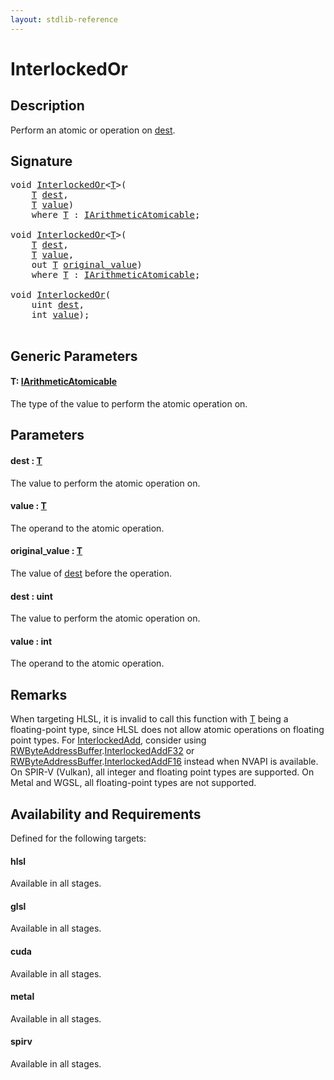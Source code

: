 ```yaml
---
layout: stdlib-reference
---
```


# InterlockedOr

## Description

Perform an atomic or operation on <span class='code'><a href="interlockedor-0b.md#decl-dest" class="code_param">dest</a></span>.



## Signature 

<pre>
<span class="code_keyword">void</span> <a href="interlockedor-0b.md">InterlockedOr</a>&lt;<a href="interlockedor-0b.md#typeparam-T" class="code_type">T</a>&gt;(
    <a href="interlockedor-0b.md#typeparam-T" class="code_type">T</a> <a href="interlockedor-0b.md#decl-dest" class="code_param">dest</a>,
    <a href="interlockedor-0b.md#typeparam-T" class="code_type">T</a> <a href="interlockedor-0b.md#decl-value" class="code_param">value</a>)
    <span class='code_keyword'>where</span> <a href="interlockedor-0b.md#typeparam-T" class="code_type">T</a> : <a href="../interfaces/iarithmeticatomicable-01b/index.md" class="code_type">IArithmeticAtomicable</a>;

<span class="code_keyword">void</span> <a href="interlockedor-0b.md">InterlockedOr</a>&lt;<a href="interlockedor-0b.md#typeparam-T" class="code_type">T</a>&gt;(
    <a href="interlockedor-0b.md#typeparam-T" class="code_type">T</a> <a href="interlockedor-0b.md#decl-dest" class="code_param">dest</a>,
    <a href="interlockedor-0b.md#typeparam-T" class="code_type">T</a> <a href="interlockedor-0b.md#decl-value" class="code_param">value</a>,
    <span class="code_keyword">out</span> <a href="interlockedor-0b.md#typeparam-T" class="code_type">T</a> <a href="interlockedor-0b.md#decl-original_value" class="code_param">original_value</a>)
    <span class='code_keyword'>where</span> <a href="interlockedor-0b.md#typeparam-T" class="code_type">T</a> : <a href="../interfaces/iarithmeticatomicable-01b/index.md" class="code_type">IArithmeticAtomicable</a>;

<span class="code_keyword">void</span> <a href="interlockedor-0b.md">InterlockedOr</a>(
    <span class="code_keyword">uint</span> <a href="interlockedor-0b.md#decl-dest" class="code_param">dest</a>,
    <span class="code_keyword">int</span> <a href="interlockedor-0b.md#decl-value" class="code_param">value</a>);

</pre>

## Generic Parameters

####  <a id="typeparam-T"></a>T: [IArithmeticAtomicable](../interfaces/iarithmeticatomicable-01b/index.md)
The type of the value to perform the atomic operation on.


## Parameters

####  <a id="decl-dest"></a>dest  : [T](interlockedor-0b.md#typeparam-T)
The value to perform the atomic operation on.

####  <a id="decl-value"></a>value  : [T](interlockedor-0b.md#typeparam-T)
The operand to the atomic operation.

####  <a id="decl-original_value"></a>original\_value  : [T](interlockedor-0b.md#typeparam-T)
The value of <span class='code'><a href="interlockedor-0b.md#decl-dest" class="code_param">dest</a></span> before the operation.

####  <a id="decl-dest"></a>dest  : uint
The value to perform the atomic operation on.

####  <a id="decl-value"></a>value  : int
The operand to the atomic operation.


## Remarks
When targeting HLSL, it is invalid to call this function with <span class='code'><a href="interlockedor-0b.md#typeparam-T" class="code_type">T</a></span> being a floating-point type, since
HLSL does not allow atomic operations on floating point types. For <span class='code'><a href="interlockedadd-0b.md">InterlockedAdd</a></span>, consider using
<span class='code'><a href="../types/rwbyteaddressbuffer-0126d/index.md" class="code_type">RWByteAddressBuffer</a>.<a href="../types/rwbyteaddressbuffer-0126d/interlockedaddf32-0be.md">InterlockedAddF32</a></span> or <span class='code'><a href="../types/rwbyteaddressbuffer-0126d/index.md" class="code_type">RWByteAddressBuffer</a>.<a href="../types/rwbyteaddressbuffer-0126d/interlockedaddf16-0be.md">InterlockedAddF16</a></span> instead when NVAPI is available.
On SPIR-V (Vulkan), all integer and floating point types are supported.
On Metal and WGSL, all floating-point types are not supported.


## Availability and Requirements

Defined for the following targets:

#### hlsl
Available in all stages.

#### glsl
Available in all stages.

#### cuda
Available in all stages.

#### metal
Available in all stages.

#### spirv
Available in all stages.




<script>
// Fix .md links to .html when on ReadTheDocs
if (window.location.hostname.includes('readthedocs') || 
    window.location.hostname.includes('rtfd.io')) {
  document.addEventListener('DOMContentLoaded', function() {
    const links = document.querySelectorAll('a');
    links.forEach(link => {
      const href = link.getAttribute('href');
      if (href && href.includes('.md')) {
        // This regex will handle .md links with or without fragment identifiers or query parameters
        link.href = link.href.replace(/(.+)\.md(#[^?]*)?(\?.*)?$/, '$1.html$2$3');
      }
    });
  });
}
</script>
